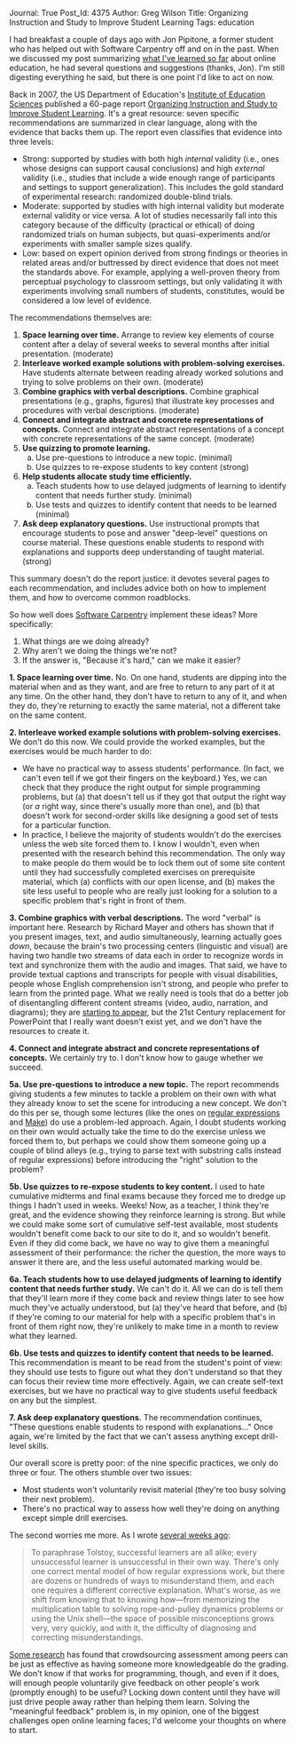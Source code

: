 Journal: True
Post_Id: 4375
Author: Greg Wilson
Title: Organizing Instruction and Study to Improve Student Learning
Tags: education

<p>I had breakfast a couple of days ago with Jon Pipitone, a former student who has helped out with Software Carpentry off and on in the past. When we discussed my post summarizing <a href="|filename|2011-12-20-what-ive-learned-so-far.md">what I've learned so far</a> about online education, he had several questions and suggestions (thanks, Jon). I'm still digesting everything he said, but there is one point I'd like to act on now.</p>
<p>Back in 2007, the US Department of Education's <a href="http://ies.ed.gov">Institute of Education Sciences</a> published a 60-page report <a href="http://ies.ed.gov/ncee/wwc/practiceguide.aspx?sid=1">Organizing Instruction and Study to Improve Student Learning</a>. It's a great resource: seven specific recommendations are summarized in clear language, along with the evidence that backs them up. The report even classifies that evidence into three levels:</p>
<ul>
<li>Strong: supported by studies with both high <em>internal</em> validity (i.e., ones whose designs can support causal conclusions) and high <em>external</em> validity (i.e., studies that include a wide enough range of participants and settings to support generalization). This includes the gold standard of experimental research: randomized double-blind trials.</li>
<li>Moderate: supported by studies with high internal validity but moderate external validity or vice versa. A lot of studies necessarily fall into this category because of the difficulty (practical or ethical) of doing randomized trials on human subjects, but quasi-experiments and/or experiments with smaller sample sizes qualify.</li>
<li>Low: based on expert opinion derived from strong findings or theories in related areas and/or buttressed by direct evidence that does not meet the standards above. For example, applying a well-proven theory from perceptual psychology to classroom settings, but only validating it with experiments involving small numbers of students, constitutes, would be considered a low level of evidence.</li>
</ul>
<p>The recommendations themselves are:</p>
<ol>
<li><strong>Space learning over time.</strong> Arrange to review key elements of course content after a delay of several weeks to several months after initial presentation. (moderate)</li>
<li><strong>Interleave worked example solutions with problem-solving exercises.</strong> Have students alternate between reading already worked solutions and trying to solve problems on their own. (moderate)</li>
<li><strong>Combine graphics with verbal descriptions.</strong> Combine graphical presentations (e.g., graphs, figures) that illustrate key processes and procedures with verbal descriptions. (moderate)</li>
<li><strong>Connect and integrate abstract and concrete representations of concepts.</strong> Connect and integrate abstract representations of a concept with concrete representations of the same concept. (moderate)</li>
<li><strong>Use quizzing to promote learning.</strong>
<ol type="a">
<li>Use pre-questions to introduce a new topic. (minimal)</li>
<li>Use quizzes to re-expose students to key content (strong)</li>
</ol>
</li>
<li><strong>Help students allocate study time efficiently.</strong>
<ol type="a">
<li>Teach students how to use delayed judgments of learning to identify content that needs further study. (minimal)</li>
<li>Use tests and quizzes to identify content that needs to be learned (minimal)</li>
</ol>
</li>
<li><strong>Ask deep explanatory questions.</strong> Use instructional prompts that encourage students to pose and answer "deep-level" questions on course material. These questions enable students to respond with explanations and supports deep understanding of taught material. (strong)</li>
</ol>
<p>This summary doesn't do the report justice: it devotes several pages to each recommendation, and includes advice both on how to implement them, and how to overcome common roadblocks.</p>
<p>So how well does <a href="http://software-carpentry.org">Software Carpentry</a> implement these ideas? More specifically:</p>
<ol>
<li>What things are we doing already?</li>
<li>Why aren't we doing the things we're not?</li>
<li>If the answer is, "Because it's hard," can we make it easier?</li>
</ol>
<p><strong>1. Space learning over time.</strong> No. On one hand, students are dipping into the material when and as they want, and are free to return to any part of it at any time. On the other hand, they don't have to return to any of it, and when they do, they're returning to exactly the same material, not a different take on the same content.</p>
<p><strong>2. Interleave worked example solutions with problem-solving exercises.</strong> We don't do this now. We could provide the worked examples, but the exercises would be much harder to do:</p>
<ul>
<li>We have no practical way to assess students' performance. (In fact, we can't even tell if we got their fingers on the keyboard.) Yes, we can check that they produce the right output for simple programming problems, but (a) that doesn't tell us if they got that output the right way (or <em>a</em> right way, since there's usually more than one), and (b) that doesn't work for second-order skills like designing a good set of tests for a particular function.</li>
<li>In practice, I believe the majority of students wouldn't do the exercises unless the web site forced them to. I know I wouldn't, even when presented with the research behind this recommendation. The only way to make people do them would be to lock them out of some site content until they had successfully completed exercises on prerequisite material, which (a) conflicts with our open license, and (b) makes the site less useful to people who are really just looking for a solution to a specific problem that's right in front of them.</li>
</ul>
<p><strong>3. Combine graphics with verbal descriptions.</strong> The word "verbal" is important here. Research by Richard Mayer and others has shown that if you present images, text, and audio simultaneously, learning actually goes <em>down</em>, because the brain's two processing centers (linguistic and visual) are having two handle two streams of data each in order to recognize words in text and synchronize them with the audio and images. That said, we have to provide textual captions and transcripts for people with visual disabilities, people whose English comprehension isn't strong, and people who prefer to learn from the printed page. What we really need is tools that do a better job of disentangling different content streams (video, audio, narration, and diagrams); they are <a href="http://popcornjs.org/">starting to appear</a>, but the 21st Century replacement for PowerPoint that I really want doesn't exist yet, and we don't have the resources to create it.</p>
<p><strong>4. Connect and integrate abstract and concrete representations of concepts.</strong> We certainly try to. I don't know how to gauge whether we succeed.</p>
<p><strong>5a. Use pre-questions to introduce a new topic.</strong> The report recommends giving students a few minutes to tackle a problem on their own with what they already know to set the scene for introducing a new concept. We don't do this per se, though some lectures (like the ones on <a href="/4_0/regexp/">regular expressions</a> and <a href="/4_0/make/index.html">Make</a>) do use a problem-led approach. Again, I doubt students working on their own would actually take the time to do the exercise unless we forced them to, but perhaps we could show them someone going up a couple of blind alleys (e.g., trying to parse text with substring calls instead of regular expressions) before introducing the "right" solution to the problem?</p>
<p><strong>5b. Use quizzes to re-expose students to key content.</strong> I used to hate cumulative midterms and final exams because they forced me to dredge up things I hadn't used in weeks. Weeks! Now, as a teacher, I think they're great, and the evidence showing they reinforce learning is strong. But while we could make some sort of cumulative self-test available, most students wouldn't benefit come back to our site to do it, and so wouldn't benefit. Even if they did come back, we have no way to give them a meaningful assessment of their performance: the richer the question, the more ways to answer it there are, and the less useful automated marking would be.</p>
<p><strong>6a. Teach students how to use delayed judgments of learning to identify content that needs further study.</strong> We can't do it. All we can do is tell them that they'll learn more if they come back and review things later to see how much they've actually understood, but (a) they've heard that before, and (b) if they're coming to our material for help with a specific problem that's in front of them right now, they're unlikely to make time in a month to review what they learned.</p>
<p><strong>6b. Use tests and quizzes to identify content that needs to be learned.</strong> This recommendation is meant to be read from the student's point of view: they should use tests to figure out what they don't understand so that they can focus their review time more effectively. Again, we can create self-text exercises, but we have no practical way to give students useful feedback on any but the simplest.</p>
<p><strong>7. Ask deep explanatory questions.</strong> The recommendation continues, "These questions enable students to respond with explanations..." Once again, we're limited by the fact that we can't assess anything except drill-level skills.</p>
<p>Our overall score is pretty poor: of the nine specific practices, we only do three or four. The others stumble over two issues:</p>
<ul>
<li>Most students won't voluntarily revisit material (they're too busy solving their next problem).</li>
<li>There's no practical way to assess how well they're doing on anything except simple drill exercises.</li>
</ul>
<p>The second worries me more. As I wrote <a href="|filename|2011-11-08-the-ladder-of-abstraction-and-the-future-of-online-teaching.md">several weeks ago</a>:</p>
<blockquote><p>To paraphrase Tolstoy, successful learners are all alike; every unsuccessful learner is unsuccessful in their own way. There's only one correct mental model of how regular expressions work, but there are dozens or hundreds of ways to misunderstand them, and each one requires a different corrective explanation. What's worse, as we shift from knowing that to knowing how&mdash;from memorizing the multiplication table to solving rope-and-pulley dynamics problems or using the Unix shell&mdash;the space of possible misconceptions grows very, very quickly, and with it, the difficulty of diagnosing and correcting misunderstandings.</p></blockquote>
<p><a href="http://www.teaching.utoronto.ca/teaching/essentialinformation/profiles-innovation/peer-assessment.htm">Some research</a> has found that crowdsourcing assessment among peers can be just as effective as having someone more knowledgeable do the grading. We don't know if that works for programming, though, and even if it does, will enough people voluntarily give feedback on other people's work (promptly enough) to be useful? Locking down content until they have will just drive people away rather than helping them learn. Solving the "meaningful feedback" problem is, in my opinion, one of the biggest challenges open online learning faces; I'd welcome your thoughts on where to start.</p>
